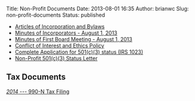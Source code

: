 Title: Non-Profit Documents
Date: 2013-08-01 16:35
Author: brianwc
Slug: non-profit-documents
Status: published

-   [Articles of Incorporation and
    Bylaws]({filename}/pdf/Articles_of_Incorporation_and_Bylaws.pdf)
-   [Minutes of Incorporators - August 1,
    2013]({filename}/pdf/003-minutes_incorporators.pdf)
-   [Minutes of First Board Meeting - August 1,
    2013]({filename}/pdf/004-mins_1st_bd_mtg-signed.pdf)
-   [Conflict of Interest and Ethics
    Policy]({filename}/pdf/005-COI_and_Ethics_policy.pdf)
-   [Complete Application for 501(c)(3) status (IRS
    1023)](http://owncloud.freelawproject.org/public.php?service=files&t=679d702c8596346f261db57e18405afd&download)
-   [Non-Profit 501(c)(3) Status
    Letter]({filename}/pdf/006-non-profit-status-letter-redacted.pdf)

## Tax Documents

[*2014* --- 990-N Tax Filing]({filename}/pdf/2014-990-N.pdf)

